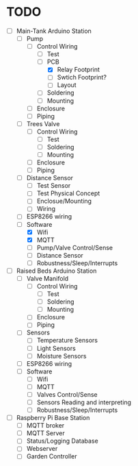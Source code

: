 # TODO

- [ ] Main-Tank Arduino Station
  - [ ] Pump
    - [ ] Control Wiring
      - [ ] Test
      - [ ] PCB
        - [x] Relay Footprint
        - [ ] Swtich Footprint?
        - [ ] Layout
      - [ ] Soldering
      - [ ] Mounting
    - [ ] Enclosure
    - [ ] Piping
  - [ ] Trees Valve
    - [ ] Control Wiring
      - [ ] Test
      - [ ] Soldering
      - [ ] Mounting
    - [ ] Enclosure
    - [ ] Piping
  - [ ] Distance Sensor
    - [ ] Test Sensor
    - [ ] Test Physical Concept
    - [ ] Enclosue/Mounting
    - [ ] Wiring
  - [ ] ESP8266 wiring
  - [ ] Software
    - [x] Wifi
    - [x] MQTT
    - [ ] Pump/Valve Control/Sense
    - [ ] Distance Sensor
    - [ ] Robustness/Sleep/Interrupts

- [ ] Raised Beds Arduino Station
  - [ ] Valve Manifold
    - [ ] Control Wiring
      - [ ] Test
      - [ ] Soldering
      - [ ] Mounting
    - [ ] Enclosure
    - [ ] Piping
  - [ ] Sensors
    - [ ] Temperature Sensors
    - [ ] Light Sensors
    - [ ] Moisture Sensors
  - [ ] ESP8266 wiring
  - [ ] Software
    - [ ] Wifi
    - [ ] MQTT
    - [ ] Valves Control/Sense
    - [ ] Sensors Reading and interpreting
    - [ ] Robustness/Sleep/Interrupts
  
- [ ] Raspberry Pi Base Station
  - [ ] MQTT broker
  - [ ] MQTT Server
  - [ ] Status/Logging Database
  - [ ] Webserver
  - [ ] Garden Controller